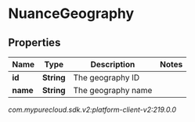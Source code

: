 # NuanceGeography


## Properties

| Name | Type | Description | Notes |
| ------------ | ------------- | ------------- | ------------- |
| **id** | **String** | The geography ID |  |
| **name** | **String** | The geography name |  |




_com.mypurecloud.sdk.v2:platform-client-v2:219.0.0_
